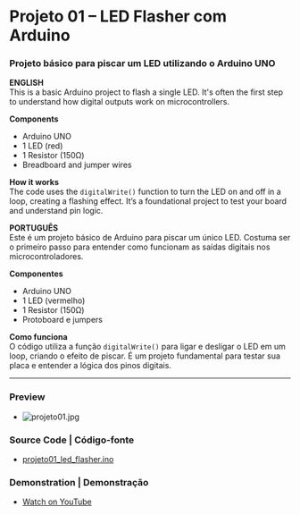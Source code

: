 # Projeto 01 – LED Flasher com Arduino  
### Projeto básico para piscar um LED utilizando o Arduino UNO

**ENGLISH**  
This is a basic Arduino project to flash a single LED. It's often the first step to understand how digital outputs work on microcontrollers.

**Components**  
- Arduino UNO  
- 1 LED (red)  
- 1 Resistor (150Ω)  
- Breadboard and jumper wires  

**How it works**  
The code uses the `digitalWrite()` function to turn the LED on and off in a loop, creating a flashing effect. It’s a foundational project to test your board and understand pin logic.

**PORTUGUÊS**  
Este é um projeto básico de Arduino para piscar um único LED. Costuma ser o primeiro passo para entender como funcionam as saídas digitais nos microcontroladores.

**Componentes**  
- Arduino UNO  
- 1 LED (vermelho)  
- 1 Resistor (150Ω)  
- Protoboard e jumpers  

**Como funciona**  
O código utiliza a função `digitalWrite()` para ligar e desligar o LED em um loop, criando o efeito de piscar. É um projeto fundamental para testar sua placa e entender a lógica dos pinos digitais.

---

### Preview  
- ![projeto01.jpg](projeto01.jpg)

### Source Code | Código-fonte  
- [projeto01_led_flasher.ino](projeto01_led_flasher.ino)

### Demonstration | Demonstração  
- [Watch on YouTube](https://youtu.be/0FgIq34k_Ug)

